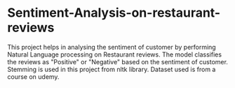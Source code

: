 # Sentiment-Analysis-on-restaurant-reviews

This project helps in analysing the sentiment of customer by performing Natural Language processing on Restaurant reviews.
The model classifies the reviews as "Positive" or "Negative" based on the sentiment of customer.
Stemming is used in this project from nltk library.
Dataset used is from a course on udemy.
